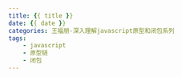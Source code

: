 ```yaml
---
title: {{ title }}
date: {{ date }}
categories: 王福朋-深入理解javascript原型和闭包系列
tags:
    - javascript
    - 原型链
    - 闭包
---
```

